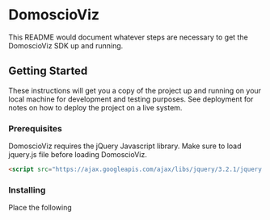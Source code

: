 # DomoscioViz

This README would document whatever steps are necessary to get the DomoscioViz SDK up and running.

## Getting Started

These instructions will get you a copy of the project up and running on your local machine for development and testing purposes. See deployment for notes on how to deploy the project on a live system.

### Prerequisites

DomoscioViz requires the jQuery Javascript library. Make sure to load jquery.js file before loading DomoscioViz.

```html
<script src="https://ajax.googleapis.com/ajax/libs/jquery/3.2.1/jquery.min.js"></script>
```

### Installing

Place the following <script>s near the end of your pages, right before the closing </body> tag, to enable them. jQuery must come first, then DomoscioViz, and then your script.

```html
<script src="https://rawgit.com/Celumproject/domoscio-viz-sdk-js/master/v1/domoscioviz.min.js"></script>
```

Then you have to configure the DomoscioViz object like bellow with your credentials to access your enabled APIs. Refer to the API documentation for details:
https://domoscio.com/wiki/doku.php?id=api2:start

```javascript
DomoscioViz.configuration = { 
    preproduction: true,
    client_id: YOUR_INSTANCE_ID,
    client_passphrase: "YOUR_ACCESS_TOKEN"
}
```

| Key  | Type | Description |
| ------------- | ------------- | ------------- |
| preproduction  | `boolean` | true is for development and false for production |
| client_id  | `integer` | this is your instance_id, required for access to your data |
| client_passphrase  | `string` | client_passphrase is your secret key, this token is paired with your client_id |

## Samples

Simple yet flexible JavaScript request for Domoscio Vizualisation Engine.

### Classic

Purpose you have the following html :

```html
<div id="iframe_container"></div>
```

Then add the script corresponding:

```javascript
var iframe_url = DomoscioViz.Chart.get_url("obj_mastery", { chart: "polar", student_id: 1, objective_id: 1 });
            
$('#iframe_container').html(iframe_template(iframe_url));

function iframe_template(url){
    return '<iframe src="' + url + '" sandbox="allow-same-origin allow-scripts allow-popups allow-forms"></iframe>';
}
```

### Fade

You can custom this with jQuery, as the example:  

__HTML :__

```html
<div id="iframe_container"></div>
```  

__CSS :__

```css
#iframe_container{
    width: 500px;
    height: 500px;
    display: flex; 
    align-items: center;
    justify-content: center;
}
iframe{ 
    width: 100%; 
    height: 100%;
}
```  

__JavaScript :__

```javascript
$(function(){
    var iframe_url = DomoscioViz.Chart.get_url("obj_mastery", { chart: "polar", student_id: 1, objective_id: 1 });

    $('#iframe_container').html(viz_loader() + template(iframe_url));

    $('#iframe_container > iframe').on('load', function (){
        $('#viz_loader').fadeOut();
        setTimeout(() => { $(this).fadeIn(); }, 500);
    });

    function template(url){
        return '<iframe src="' + url + '" sandbox="allow-same-origin allow-scripts allow-popups allow-forms" style="display: none;"></iframe>';
    }
});
```

## Deployment

To deploy this on a live system, use the <script> tag bellow : 

```html
<script src="https://cdn.rawgit.com/Celumproject/domoscio-viz-sdk-js/03267c5a/v1/domoscioviz.min.js"></script>
```

## Versioning

Currently v1.0.3

## Authors

See the list of contributors (https://github.com/Celumproject/domoscio-viz-sdk-js/contributors)